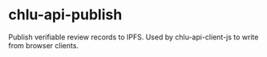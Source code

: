 # chlu-api-publish
Publish verifiable review records to IPFS. Used by chlu-api-client-js to write from browser clients.  
